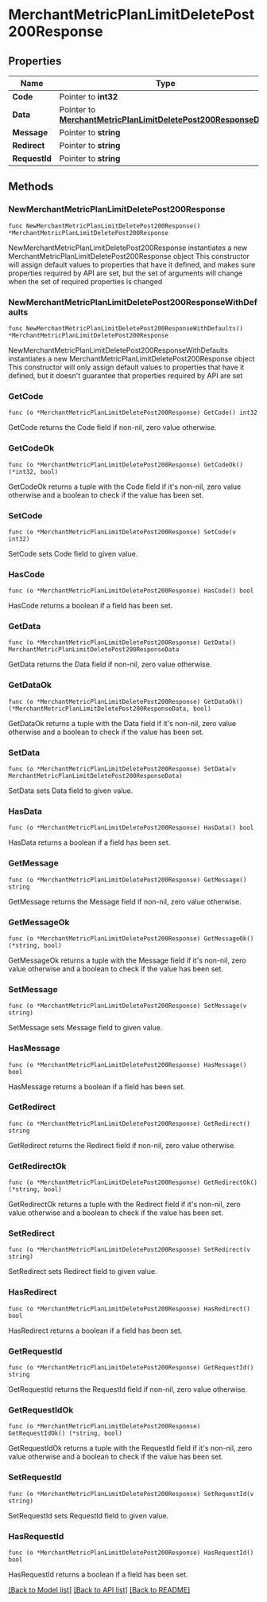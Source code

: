 # MerchantMetricPlanLimitDeletePost200Response

## Properties

Name | Type | Description | Notes
------------ | ------------- | ------------- | -------------
**Code** | Pointer to **int32** |  | [optional] 
**Data** | Pointer to [**MerchantMetricPlanLimitDeletePost200ResponseData**](MerchantMetricPlanLimitDeletePost200ResponseData.md) |  | [optional] 
**Message** | Pointer to **string** |  | [optional] 
**Redirect** | Pointer to **string** |  | [optional] 
**RequestId** | Pointer to **string** |  | [optional] 

## Methods

### NewMerchantMetricPlanLimitDeletePost200Response

`func NewMerchantMetricPlanLimitDeletePost200Response() *MerchantMetricPlanLimitDeletePost200Response`

NewMerchantMetricPlanLimitDeletePost200Response instantiates a new MerchantMetricPlanLimitDeletePost200Response object
This constructor will assign default values to properties that have it defined,
and makes sure properties required by API are set, but the set of arguments
will change when the set of required properties is changed

### NewMerchantMetricPlanLimitDeletePost200ResponseWithDefaults

`func NewMerchantMetricPlanLimitDeletePost200ResponseWithDefaults() *MerchantMetricPlanLimitDeletePost200Response`

NewMerchantMetricPlanLimitDeletePost200ResponseWithDefaults instantiates a new MerchantMetricPlanLimitDeletePost200Response object
This constructor will only assign default values to properties that have it defined,
but it doesn't guarantee that properties required by API are set

### GetCode

`func (o *MerchantMetricPlanLimitDeletePost200Response) GetCode() int32`

GetCode returns the Code field if non-nil, zero value otherwise.

### GetCodeOk

`func (o *MerchantMetricPlanLimitDeletePost200Response) GetCodeOk() (*int32, bool)`

GetCodeOk returns a tuple with the Code field if it's non-nil, zero value otherwise
and a boolean to check if the value has been set.

### SetCode

`func (o *MerchantMetricPlanLimitDeletePost200Response) SetCode(v int32)`

SetCode sets Code field to given value.

### HasCode

`func (o *MerchantMetricPlanLimitDeletePost200Response) HasCode() bool`

HasCode returns a boolean if a field has been set.

### GetData

`func (o *MerchantMetricPlanLimitDeletePost200Response) GetData() MerchantMetricPlanLimitDeletePost200ResponseData`

GetData returns the Data field if non-nil, zero value otherwise.

### GetDataOk

`func (o *MerchantMetricPlanLimitDeletePost200Response) GetDataOk() (*MerchantMetricPlanLimitDeletePost200ResponseData, bool)`

GetDataOk returns a tuple with the Data field if it's non-nil, zero value otherwise
and a boolean to check if the value has been set.

### SetData

`func (o *MerchantMetricPlanLimitDeletePost200Response) SetData(v MerchantMetricPlanLimitDeletePost200ResponseData)`

SetData sets Data field to given value.

### HasData

`func (o *MerchantMetricPlanLimitDeletePost200Response) HasData() bool`

HasData returns a boolean if a field has been set.

### GetMessage

`func (o *MerchantMetricPlanLimitDeletePost200Response) GetMessage() string`

GetMessage returns the Message field if non-nil, zero value otherwise.

### GetMessageOk

`func (o *MerchantMetricPlanLimitDeletePost200Response) GetMessageOk() (*string, bool)`

GetMessageOk returns a tuple with the Message field if it's non-nil, zero value otherwise
and a boolean to check if the value has been set.

### SetMessage

`func (o *MerchantMetricPlanLimitDeletePost200Response) SetMessage(v string)`

SetMessage sets Message field to given value.

### HasMessage

`func (o *MerchantMetricPlanLimitDeletePost200Response) HasMessage() bool`

HasMessage returns a boolean if a field has been set.

### GetRedirect

`func (o *MerchantMetricPlanLimitDeletePost200Response) GetRedirect() string`

GetRedirect returns the Redirect field if non-nil, zero value otherwise.

### GetRedirectOk

`func (o *MerchantMetricPlanLimitDeletePost200Response) GetRedirectOk() (*string, bool)`

GetRedirectOk returns a tuple with the Redirect field if it's non-nil, zero value otherwise
and a boolean to check if the value has been set.

### SetRedirect

`func (o *MerchantMetricPlanLimitDeletePost200Response) SetRedirect(v string)`

SetRedirect sets Redirect field to given value.

### HasRedirect

`func (o *MerchantMetricPlanLimitDeletePost200Response) HasRedirect() bool`

HasRedirect returns a boolean if a field has been set.

### GetRequestId

`func (o *MerchantMetricPlanLimitDeletePost200Response) GetRequestId() string`

GetRequestId returns the RequestId field if non-nil, zero value otherwise.

### GetRequestIdOk

`func (o *MerchantMetricPlanLimitDeletePost200Response) GetRequestIdOk() (*string, bool)`

GetRequestIdOk returns a tuple with the RequestId field if it's non-nil, zero value otherwise
and a boolean to check if the value has been set.

### SetRequestId

`func (o *MerchantMetricPlanLimitDeletePost200Response) SetRequestId(v string)`

SetRequestId sets RequestId field to given value.

### HasRequestId

`func (o *MerchantMetricPlanLimitDeletePost200Response) HasRequestId() bool`

HasRequestId returns a boolean if a field has been set.


[[Back to Model list]](../README.md#documentation-for-models) [[Back to API list]](../README.md#documentation-for-api-endpoints) [[Back to README]](../README.md)


